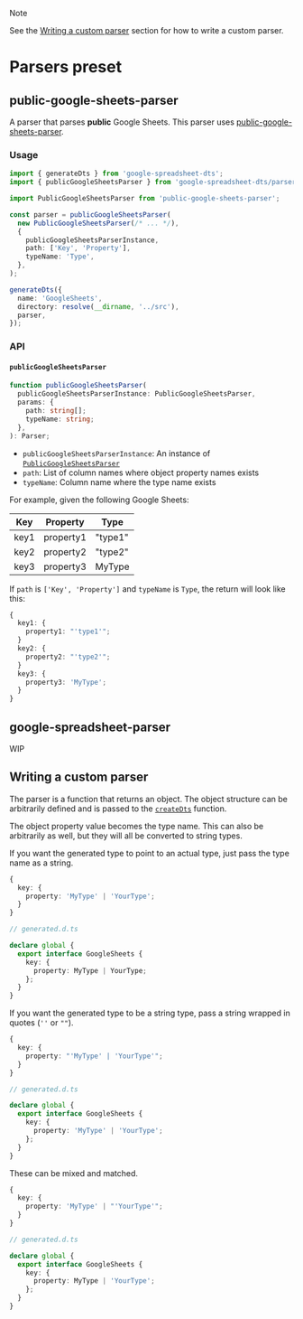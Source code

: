> [!NOTE]
> See the [Writing a custom parser](#writing-a-custom-parser) section for how to write a custom parser.

# Parsers preset

## public-google-sheets-parser

A parser that parses **public** Google Sheets. This parser uses [public-google-sheets-parser](https://github.com/fureweb-com/public-google-sheets-parser).

### Usage

```ts
import { generateDts } from 'google-spreadsheet-dts';
import { publicGoogleSheetsParser } from 'google-spreadsheet-dts/parser';

import PublicGoogleSheetsParser from 'public-google-sheets-parser';

const parser = publicGoogleSheetsParser(
  new PublicGoogleSheetsParser(/* ... */),
  {
    publicGoogleSheetsParserInstance,
    path: ['Key', 'Property'],
    typeName: 'Type',
  },
);

generateDts({
  name: 'GoogleSheets',
  directory: resolve(__dirname, '../src'),
  parser,
});
```

### API

#### `publicGoogleSheetsParser`

```ts
function publicGoogleSheetsParser(
  publicGoogleSheetsParserInstance: PublicGoogleSheetsParser,
  params: {
    path: string[];
    typeName: string;
  },
): Parser;
```

- `publicGoogleSheetsParserInstance`: An instance of [`PublicGoogleSheetsParser`](https://github.com/fureweb-com/public-google-sheets-parser?tab=readme-ov-file#usage-example)
- `path`: List of column names where object property names exists
- `typeName`: Column name where the type name exists

For example, given the following Google Sheets:

| Key  | Property  | Type    |
| ---- | --------- | ------- |
| key1 | property1 | "type1" |
| key2 | property2 | "type2" |
| key3 | property3 | MyType  |

If `path` is `['Key', 'Property']` and `typeName` is `Type`, the return will look like this:

```ts
{
  key1: {
    property1: "'type1'";
  }
  key2: {
    property2: "'type2'";
  }
  key3: {
    property3: 'MyType';
  }
}
```

## google-spreadsheet-parser

WIP

## Writing a custom parser

The parser is a function that returns an object. The object structure can be arbitrarily defined and is passed to the [`createDts`](../core/createDts.ts) function.

The object property value becomes the type name. This can also be arbitrarily as well, but they will all be converted to string types.

If you want the generated type to point to an actual type, just pass the type name as a string.

```ts
{
  key: {
    property: 'MyType' | 'YourType';
  }
}
```

```ts
// generated.d.ts

declare global {
  export interface GoogleSheets {
    key: {
      property: MyType | YourType;
    };
  }
}
```

If you want the generated type to be a string type, pass a string wrapped in quotes (`''` or `""`).

```ts
{
  key: {
    property: "'MyType' | 'YourType'";
  }
}
```

```ts
// generated.d.ts

declare global {
  export interface GoogleSheets {
    key: {
      property: 'MyType' | 'YourType';
    };
  }
}
```

These can be mixed and matched.

```ts
{
  key: {
    property: 'MyType' | "'YourType'";
  }
}
```

```ts
// generated.d.ts

declare global {
  export interface GoogleSheets {
    key: {
      property: MyType | 'YourType';
    };
  }
}
```
